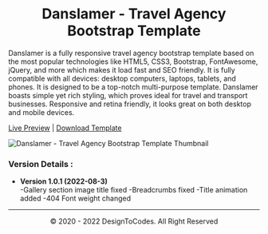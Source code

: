 <h1 align="center"> Danslamer - Travel Agency Bootstrap Template </h1>
<p> 
Danslamer is a fully responsive travel agency bootstrap template based on the most popular technologies like HTML5, CSS3, Bootstrap, FontAwesome, jQuery, and more which makes it load fast and SEO friendly. It is fully compatible with all devices: desktop computers, laptops, tablets, and phones. It is designed to be a top-notch multi-purpose template. Danslamer boasts simple yet rich styling, which proves ideal for travel and transport businesses. Responsive and retina friendly, it looks great on both desktop and mobile devices.
</p>

<span > [Live Preview](https://www.designtocodes.com/live-preview/danslamer-travel-agency-bootstrap-template/) | [Download Template](https://www.designtocodes.com/product/danslamer-travel-agency-bootstrap-template/) </span>

<img src="https://www.designtocodes.com/wp-content/uploads/2022/06/Danslamer_Travel_Agency_Bootstrap_Template_Thumbnail.jpg" alt="Danslamer - Travel Agency Bootstrap Template Thumbnail" />
<br>
<h3>  Version Details : </h3>
<ul>
 	<li> <b> Version 1.0.1 (2022-08-3) </b> <br>
-Gallery section image title fixed
-Breadcrumbs fixed
-Title animation added
-404 Font weight changed


</li>
</ul>

<hr>
<p align="center">  &copy; 2020 - 2022 DesignToCodes. All Right Reserved </p>
